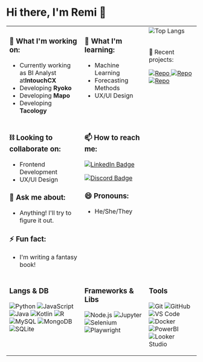 # Hi there, I'm Remi 💫

<table>
  <tr>
    <!-- Workin -->
    <td valign="top">
      <h3>🔭 What I'm working on:</h3>
      <ul>
        <li>Currently working as BI Analyst at<strong>IntouchCX</strong></li>
        <li>Developing <strong>Ryoko</strong></li>
        <li>Developing <strong>Mapo</strong></li>
        <li>Developing <strong>Tacology</strong></li>
      </ul>
    </td>
    <!-- Learnin -->
    <td valign="top">
      <h3>🌱 What I'm learning:</h3>
      <ul>
        <li>Machine Learning</li>
        <li>Forecasting Methods</li>
        <li>UX/UI Design</li>
      </ul>
    </td>
    <!-- Widgets -->
    <td rowspan="2" valign="top">
      <img src="https://github-readme-stats.vercel.app/api?username=RemiH06&theme=dark&hide_border=true&include_all_commits=true&count_private=true&layout=compact" alt="Top Langs"/>
      <!-- img -->
      <br>
      <br>
      <!-- <img src="https://github-readme-stats.vercel.app/api?username=HectorH06&rank_icon=percentile&theme=radical" alt="Hector's GitHub stats"/> -->
      <p>🧮 Recent projects:</p>
      <a href="https://github.com/RemiH06/Mapo" target="_blank">
        <img src="https://github-readme-stats.vercel.app/api/pin?username=RemiH06&repo=mapo&title_color=fff&icon_color=f9f9f9&text_color=9f9f9f&bg_color=151515" alt="Repo"/>
      <a href="https://github.com/RemiH06/QScheduler" target="_blank">
        <img src="https://github-readme-stats.vercel.app/api/pin?username=RemiH06&repo=qscheduler&title_color=fff&icon_color=f9f9f9&text_color=9f9f9f&bg_color=151515" alt="Repo"/>
        <a href="https://github.com/RemiH06/Ryoko" target="_blank">
        <img src="https://github-readme-stats.vercel.app/api/pin?username=RemiH06&repo=Ryoko&title_color=fff&icon_color=f9f9f9&text_color=9f9f9f&bg_color=151515" alt="Repo"/>
      </a>
      </a>
    </td>
  </tr>
  <tr>
    <!-- About -->
    <td valign="top">
      <h3>⛓️ Looking to collaborate on:</h3>
      <ul>
        <li>Frontend Development</li>
        <li>UX/UI Design</li>
      </ul>
      <h3>💬 Ask me about:</h3>
      <ul>
        <li>Anything! I'll try to figure it out.</li>
      </ul>
      <h3>⚡ Fun fact:</h3>
      <ul>
        <li>I'm writing a fantasy book!</li>
      </ul>
    </td>
    <!-- Contact -->
    <td valign="top">
      <h3>📫 How to reach me:</h3>
      <p>
        <a href="https://www.linkedin.com/in/héctor-alonso-heredia-pérez-aa04ab240" target="_blank">
          <img src="https://img.shields.io/badge/LinkedIn-%230077B5.svg?logo=linkedin&logoColor=white" alt="LinkedIn Badge"/>
        </a>
      </p>
      <p>
        <a href="https://discord.com/users/enginetsu" target="_blank">
          <img src="https://img.shields.io/badge/Discord-%237289DA.svg?logo=discord&logoColor=white" alt="Discord Badge"/>
        </a>
      </p>
      <h3>😄 Pronouns:</h3>
      <ul>
        <li>He/She/They</li>
      </ul>
    </td>
  </tr>
  <tr>
    <td valign="top">
      <h3>Langs & DB</h3>

![Python](https://img.shields.io/badge/-Python-3776AB?style=flat-square&logo=Python&logoColor=white)
![JavaScript](https://img.shields.io/badge/-JavaScript-F7DF1E?style=flat-square&logo=JavaScript&logoColor=black)
![Java](https://img.shields.io/badge/-Java-007396?style=flat-square&logo=Java&logoColor=white)
![Kotlin](https://img.shields.io/badge/-Kotlin-7F52FF?style=flat-square&logo=Kotlin&logoColor=white)
![R](https://img.shields.io/badge/-R-276DC3?style=flat-square&logo=R&logoColor=white)
![MySQL](https://img.shields.io/badge/-MySQL-4479A1?style=flat-square&logo=MySQL&logoColor=white)
![MongoDB](https://img.shields.io/badge/-MongoDB-47A248?style=flat-square&logo=MongoDB&logoColor=white)
![SQLite](https://img.shields.io/badge/-SQLite-003B57?style=flat-square&logo=SQLite&logoColor=white)
    </td>
        <td valign="top">
      <h3>Frameworks & Libs</h3>

![Node.js](https://img.shields.io/badge/-Node.js-339933?style=flat-square&logo=Node.js&logoColor=white)
![Jupyter](https://img.shields.io/badge/-Jupyter-F37626?style=flat-square&logo=Jupyter&logoColor=white)
![Selenium](https://img.shields.io/badge/-Selenium-43B02A?style=flat-square&logo=Selenium&logoColor=white)
![Playwright](https://img.shields.io/badge/-Playwright-2EAD33?style=flat-square&logo=Playwright&logoColor=white)
    </td>
        <td valign="top">
      <h3>Tools</h3>


![Git](https://img.shields.io/badge/-Git-F05032?style=flat-square&logo=Git&logoColor=white)
![GitHub](https://img.shields.io/badge/-GitHub-181717?style=flat-square&logo=GitHub&logoColor=white)
![VS Code](https://img.shields.io/badge/-VS%20Code-007ACC?style=flat-square&logo=Visual-Studio-Code&logoColor=white)
![Docker](https://img.shields.io/badge/-Docker-2496ED?style=flat-square&logo=Docker&logoColor=white)
![PowerBI](https://img.shields.io/badge/-PowerBI-F2C811?style=flat-square&logo=Power-BI&logoColor=black)
![Looker Studio](https://img.shields.io/badge/-Looker%20Studio-4285F4?style=flat-square&logo=Looker&logoColor=white)
    </td>
  </tr>
</table>
